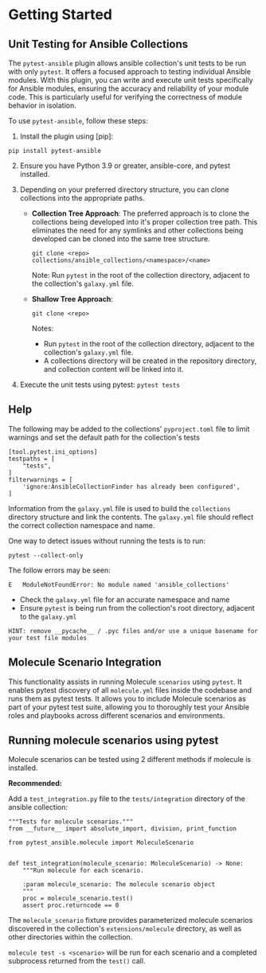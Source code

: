 # Getting Started

## Unit Testing for Ansible Collections

The `pytest-ansible` plugin allows ansible collection's unit tests to be run
with only `pytest`. It offers a focused approach to testing individual Ansible
modules. With this plugin, you can write and execute unit tests specifically for
Ansible modules, ensuring the accuracy and reliability of your module code. This
is particularly useful for verifying the correctness of module behavior in
isolation.

To use `pytest-ansible`, follow these steps:

1. Install the plugin using [pip]:

```
pip install pytest-ansible
```

2. Ensure you have Python 3.9 or greater, ansible-core, and pytest installed.

3. Depending on your preferred directory structure, you can clone collections
   into the appropriate paths.

   - **Collection Tree Approach**: The preferred approach is to clone the
     collections being developed into it's proper collection tree path. This
     eliminates the need for any symlinks and other collections being developed
     can be cloned into the same tree structure.

     ```
     git clone <repo> collections/ansible_collections/<namespace>/<name>
     ```

     Note: Run `pytest` in the root of the collection directory, adjacent to the
     collection's `galaxy.yml` file.

   - **Shallow Tree Approach**:

     ```
     git clone <repo>
     ```

     Notes:

     - Run `pytest` in the root of the collection directory, adjacent to the
       collection's `galaxy.yml` file.
     - A collections directory will be created in the repository directory, and
       collection content will be linked into it.

4. Execute the unit tests using pytest: `pytest tests`

## Help

The following may be added to the collections' `pyproject.toml` file to limit
warnings and set the default path for the collection's tests

```
[tool.pytest.ini_options]
testpaths = [
    "tests",
]
filterwarnings = [
    'ignore:AnsibleCollectionFinder has already been configured',
]
```

Information from the `galaxy.yml` file is used to build the `collections`
directory structure and link the contents. The `galaxy.yml` file should reflect
the correct collection namespace and name.

One way to detect issues without running the tests is to run:

```
pytest --collect-only
```

The follow errors may be seen:

```
E   ModuleNotFoundError: No module named 'ansible_collections'
```

- Check the `galaxy.yml` file for an accurate namespace and name
- Ensure `pytest` is being run from the collection's root directory, adjacent to
  the `galaxy.yml`

```
HINT: remove __pycache__ / .pyc files and/or use a unique basename for your test file modules
```

## Molecule Scenario Integration

This functionality assists in running Molecule `scenarios` using `pytest`. It
enables pytest discovery of all `molecule.yml` files inside the codebase and
runs them as pytest tests. It allows you to include Molecule scenarios as part
of your pytest test suite, allowing you to thoroughly test your Ansible roles
and playbooks across different scenarios and environments.

## Running molecule scenarios using pytest

Molecule scenarios can be tested using 2 different methods if molecule is
installed.

**Recommended:**

Add a `test_integration.py` file to the `tests/integration` directory of the
ansible collection:

```
"""Tests for molecule scenarios."""
from __future__ import absolute_import, division, print_function

from pytest_ansible.molecule import MoleculeScenario


def test_integration(molecule_scenario: MoleculeScenario) -> None:
    """Run molecule for each scenario.

    :param molecule_scenario: The molecule scenario object
    """
    proc = molecule_scenario.test()
    assert proc.returncode == 0
```

The `molecule_scenario` fixture provides parameterized molecule scenarios
discovered in the collection's `extensions/molecule` directory, as well as other
directories within the collection.

`molecule test -s <scenario>` will be run for each scenario and a completed
subprocess returned from the `test()` call.
